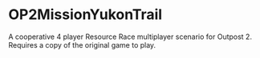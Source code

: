 # OP2MissionYukonTrail

A cooperative 4 player Resource Race multiplayer scenario for Outpost 2. Requires a copy of the original game to play.
